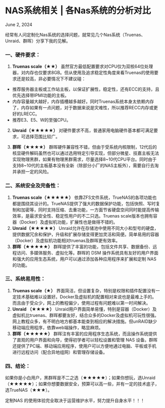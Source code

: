 # NAS系统相关 | 各Nas系统的分析对比

June 2, 2024

经常有人问定制化Nas系统的选择问题，就常见几个Nas系统（Truenas、Unraid、群晖）分享下我的见解。

### 一、硬件要求：

1. **Truenas scale（★★）**
   虽然官方最低配置要求对CPU仅为双核64位处理器，对内存也仅要求8GB。但从使用及追求稳定性角度来看Truenas的使用要求还是较高，非必要情况下不建议碰：

- 推荐服务器主板或工作站主板，以保证扩展性，稳定性，还有ECC的支持，且优先选择带IPMI功能的主板。
- 内存容量越大越好，内存插槽越多越好。同时Truenas系统本身太依赖内存了，内存如果有一点问题，对于数据来说是灾难性，所以推荐RECC内存或更好的LRECC。
- 推荐E3、E5、W的至强CPU。

2. **Unraid（★★★★★）**
   对硬件要求不高，普通家用电脑硬件基本都可满足要求，可选择范围比较广。

3. **群晖（★★★★）**
   群晖硬件兼容性不错，但由于受系统内核限制，12代后的核显硬件解码虽然也可以通过选用特定引导实现，但部分微星、技嘉主板无法实现物理黑群，如果有物理黑群需求，尽量选择8~10代CPU平台。同时由于支持8~10代的主板基本没有全新（除部分小厂的NAS主板外），需要自行去淘并承担一定的风险。

### 二、系统安全及完备性：

1. **Truenas scale（★★★★★）**
   依靠ZFS文件系统，TrueNAS的各项功能也都是围绕其设计的。TrueNAS提供了强大的数据保护功能，包括快照、写时复制和加密等，同时支持压缩、去重功能，一方面节省硬盘空间同时能提高传输效率，是最求安全性、稳定性用户的不二只选。Truenas scale版本也拥有容器（Docker）及虚拟机功能，扩展性也是做得不错的。
2. **Unraid（★★★★★）**
   Unraid允许在存储池中使用不同大小和型号的硬盘，提供数据冗余和保护，升级和扩展存储变得更加灵活和简便。简单易用的容器（Docker）及虚拟机功能相对truenas及群晖更有效率。
3. **群晖（★★★★★）**
   群晖提供了丰富的功能，包括文件共享、数据备份、远程访问、多媒体服务、虚拟化等。群晖的 DSM 操作系统具有友好的用户界面和强大的应用生态系统，用户可以通过添加各种应用程序来扩展和定制 NAS 的功能。

### 三、系统易用性：

1. **Truenas scale（★）**
   界面简洁，但设置复杂，特别是权限和插件配置没有一定技术基础难以设置好。Docker及虚拟机的配置相对来说也是最难上手的。而且由于受众少，网上的教程偏少，使用过程有问题难以第一时间解决。
2. **Unraid （★★★★）**
   Unraid用户界面简单易懂，特别是容器（Docker）及虚拟机比truenas、群晖都要友好，结合众多的Docker及虚拟机可玩性很强。网上教程众多，有不明白地方都基本能查到相应的解决措施。但unRAID缺少移动端应用程序，依靠web端操作，略显麻烦。
3. **群晖（★★★★★）**
   群晖注有丰富的应用程序生态系统，而且操作系统提供了直观的用户界面和向导，使得初学者可以轻松设置和管理 NAS 设备。群晖还提供了PC端、移动端应用程序，使用户可以方便地通过电脑、平板或手机进行远程访问（配合异地组网）和管理存储设备。

### 四、结论：

如果你是小白用户，黑群晖是不二之选（★★★★★）；如果你想玩，选Unraid（★★★★★）；如果你想要数据安全，预算可以高一些，并有一定的技术底子，选TrueNAS（★★★）。

定制NAS 的使用体验完全取决于运营维护水平，努力提升自身水平！！！